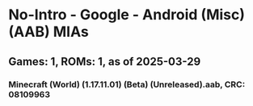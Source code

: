 # No-Intro - Google - Android (Misc) (AAB) MIAs
## Games: 1, ROMs: 1, as of 2025-03-29

### Minecraft (World) (1.17.11.01) (Beta) (Unreleased).aab, CRC: 08109963
